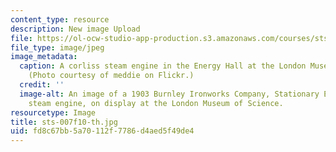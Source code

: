 ```yaml
---
content_type: resource
description: New image Upload
file: https://ol-ocw-studio-app-production.s3.amazonaws.com/courses/sts-007-technology-in-history-fall-2010/fd8c67bb5a70112f7786d4aed5f49de4_sts-007f10-th.jpg
file_type: image/jpeg
image_metadata:
  caption: A corliss steam engine in the Energy Hall at the London Museum of Science.
    (Photo courtesy of meddie on Flickr.)
  credit: ''
  image-alt: An image of a 1903 Burnley Ironworks Company, Stationary Engine, a corliss
    steam engine, on display at the London Museum of Science.
resourcetype: Image
title: sts-007f10-th.jpg
uid: fd8c67bb-5a70-112f-7786-d4aed5f49de4
---
```

